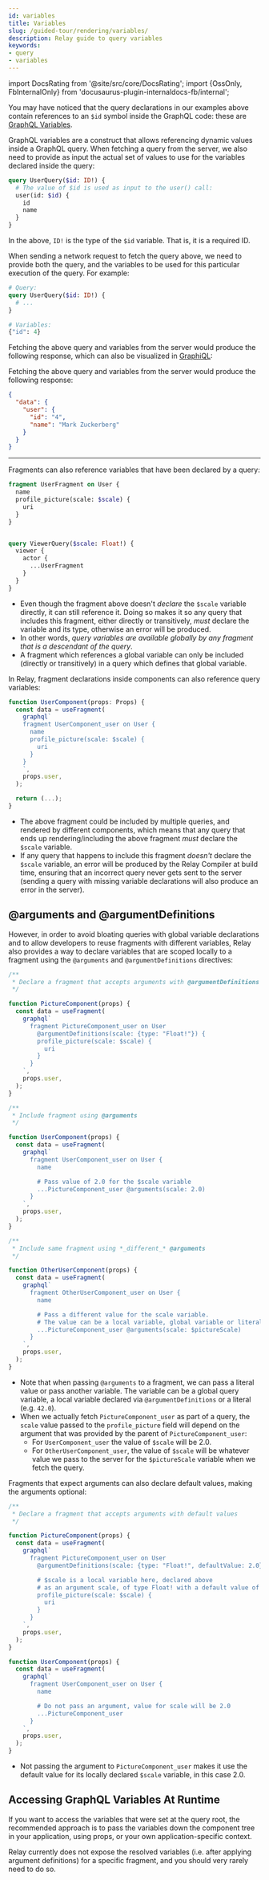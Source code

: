 ```yaml
---
id: variables
title: Variables
slug: /guided-tour/rendering/variables/
description: Relay guide to query variables
keywords:
- query
- variables
---
```


import DocsRating from '@site/src/core/DocsRating';
import {OssOnly, FbInternalOnly} from 'docusaurus-plugin-internaldocs-fb/internal';

You may have noticed that the query declarations in our examples above contain references to an `$id` symbol inside the GraphQL code: these are [GraphQL Variables](https://graphql.org/learn/queries/#variables).

GraphQL variables are a construct that allows referencing dynamic values inside a GraphQL query. When fetching a query from the server, we also need to provide as input the actual set of values to use for the variables declared inside the query:

```graphql
query UserQuery($id: ID!) {
  # The value of $id is used as input to the user() call:
  user(id: $id) {
    id
    name
  }
}
```

In the above, `ID!` is the type of the `$id` variable. That is, it is a required ID.

When sending a network request to fetch the query above, we need to provide both the query, and the variables to be used for this particular execution of the query.  For example:

```graphql
# Query:
query UserQuery($id: ID!) {
  # ...
}

# Variables:
{"id": 4}
```


<FbInternalOnly>

Fetching the above query and variables from the server would produce the following response, which can also be visualized in [GraphiQL](https://fburl.com/graphiql/kiuar058):

</FbInternalOnly>

<OssOnly>

Fetching the above query and variables from the server would produce the following response:

</OssOnly>

```json
{
  "data": {
    "user": {
      "id": "4",
      "name": "Mark Zuckerberg"
    }
  }
}
```


* * *

Fragments can also reference variables that have been declared by a query:

```graphql
fragment UserFragment on User {
  name
  profile_picture(scale: $scale) {
    uri
  }
}


query ViewerQuery($scale: Float!) {
  viewer {
    actor {
      ...UserFragment
    }
  }
}
```

* Even though the fragment above doesn't *declare* the `$scale` variable directly, it can still reference it. Doing so makes it so any query that includes this fragment, either directly or transitively, *must* declare the variable and its type, otherwise an error will be produced.
* In other words, *query variables are available globally by any fragment that is a descendant of the query*.
* A fragment which references a global variable can only be included (directly or transitively) in a query which defines that global variable.


In Relay, fragment declarations inside components can also reference query variables:

```js
function UserComponent(props: Props) {
  const data = useFragment(
    graphql`
    fragment UserComponent_user on User {
      name
      profile_picture(scale: $scale) {
        uri
      }
    }
    `,
    props.user,
  );

  return (...);
}
```

* The above fragment could be included by multiple queries, and rendered by different components, which means that any query that ends up rendering/including the above fragment *must* declare the `$scale` variable.
*  If any query that happens to include this fragment *doesn't* declare the `$scale` variable, an error will be produced by the Relay Compiler at build time, ensuring that an incorrect query never gets sent to the server (sending a query with missing variable declarations will also produce an error in the server).



## @arguments and @argumentDefinitions

However, in order to avoid bloating queries with global variable declarations and to allow developers to reuse fragments with different variables, Relay also provides a way to declare variables that are scoped locally to a fragment using  the `@arguments` and `@argumentDefinitions` directives:

```js
/**
 * Declare a fragment that accepts arguments with @argumentDefinitions
 */

function PictureComponent(props) {
  const data = useFragment(
    graphql`
      fragment PictureComponent_user on User
        @argumentDefinitions(scale: {type: "Float!"}) {
        profile_picture(scale: $scale) {
          uri
        }
      }
    `,
    props.user,
  );
}
```

```js
/**
 * Include fragment using @arguments
 */

function UserComponent(props) {
  const data = useFragment(
    graphql`
      fragment UserComponent_user on User {
        name

        # Pass value of 2.0 for the $scale variable
        ...PictureComponent_user @arguments(scale: 2.0)
      }
    `,
    props.user,
  );
}
```

```js
/**
 * Include same fragment using *_different_* @arguments
 */

function OtherUserComponent(props) {
  const data = useFragment(
    graphql`
      fragment OtherUserComponent_user on User {
        name

        # Pass a different value for the scale variable.
        # The value can be a local variable, global variable or literal:
        ...PictureComponent_user @arguments(scale: $pictureScale)
      }
    `,
    props.user,
  );
}
```

* Note that when passing `@arguments` to a fragment, we can pass a literal value or pass another variable. The variable can be a global query variable, a local variable declared via `@argumentDefinitions` or a literal (e.g. `42.0`).
* When we actually fetch `PictureComponent_user` as part of a query, the `scale` value passed to the `profile_picture` field will depend on the argument that was provided by the parent of `PictureComponent_user`:
    * For `UserComponent_user` the value of `$scale` will be 2.0.
    * For `OtherUserComponent_user`, the value of `$scale` will be whatever value we pass to the server for the `$pictureScale` variable when we fetch the query.


Fragments that expect arguments can also declare default values, making the arguments optional:

```js
/**
 * Declare a fragment that accepts arguments with default values
 */

function PictureComponent(props) {
  const data = useFragment(
    graphql`
      fragment PictureComponent_user on User
        @argumentDefinitions(scale: {type: "Float!", defaultValue: 2.0}) {

        # $scale is a local variable here, declared above
        # as an argument scale, of type Float! with a default value of 2.0
        profile_picture(scale: $scale) {
          uri
        }
      }
    `,
    props.user,
  );
}
```

```js
function UserComponent(props) {
  const data = useFragment(
    graphql`
      fragment UserComponent_user on User {
        name

        # Do not pass an argument, value for scale will be 2.0
        ...PictureComponent_user
      }
    `,
    props.user,
  );
}
```

* Not passing the argument to `PictureComponent_user` makes it use the default value for its locally declared `$scale` variable, in this case 2.0.



## Accessing GraphQL Variables At Runtime


If you want to access the variables that were set at the query root, the recommended approach is to pass the variables down the component tree in your application, using props, or your own application-specific context.

Relay currently does not expose the resolved variables (i.e. after applying argument definitions) for a specific fragment, and you should very rarely need to do so.




<DocsRating />
